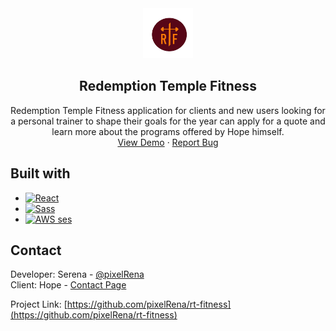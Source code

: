 <div align="center">
  <a href="https://github.com/pixelRena/rt-fitness">
    <img src="public/logo.png" alt="Logo" width="80" height="80">
  </a>

<h2 align="center">Redemption Temple Fitness</h2>
  <p align="center">
    Redemption Temple Fitness application for clients and new users looking for a personal trainer to shape their goals for the year can apply for a quote and learn more about the programs offered by Hope himself.
    <br />
    <a href="https://rtf-prototype.onrender.com/">View Demo</a>
    ·
    <a href="https://github.com/pixelRena/rt-fitness/issues">Report Bug</a>
  </p>
  
</div>

## Built with
* [![React][React.js]][React-url]
* [![Sass][sass]][sass-url]
* [![AWS ses][aws]][aws-url]


## Contact
Developer: Serena - [@pixelRena](https://twitter.com/pixelRena)<br>
Client: Hope - [Contact Page](https://rtf-prototype.onrender.com/contact-me)

Project Link: [https://github.com/pixelRena/rt-fitness](https://github.com/pixelRena/rt-fitness)


[React.js]: https://img.shields.io/badge/React-20232A?style=for-the-badge&logo=react&logoColor=61DAFB
[React-url]: https://reactjs.org/
[sass]: https://img.shields.io/badge/Sass-CC6699?style=for-the-badge&logo=sass&logoColor=white
[sass-url]: https://sass-lang.com/
[aws]: https://img.shields.io/badge/Amazon_AWS-FF9900?style=for-the-badge&logo=amazonaws&logoColor=white
[aws-url]: https://aws.amazon.com/ses/
